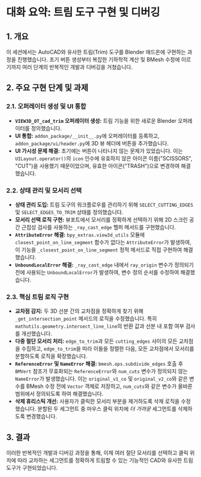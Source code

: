 # 대화 요약: 트림 도구 구현 및 디버깅

## 1. 개요
이 세션에서는 AutoCAD와 유사한 트림(Trim) 도구를 Blender 애드온에 구현하는 과정을 진행했습니다. 초기 버튼 생성부터 복잡한 기하학적 계산 및 BMesh 수정에 이르기까지 여러 단계의 반복적인 개발과 디버깅을 거쳤습니다.

## 2. 주요 구현 단계 및 과제

### 2.1. 오퍼레이터 생성 및 UI 통합
-   **`VIEW3D_OT_cad_trim` 오퍼레이터 생성:** 트림 기능을 위한 새로운 Blender 오퍼레이터를 정의했습니다.
-   **UI 통합:** `addon_package/__init__.py`에 오퍼레이터를 등록하고, `addon_package/ui/header.py`에 3D 뷰 헤더에 버튼을 추가했습니다.
-   **UI 가시성 문제 해결:** 초기에는 버튼이 나타나지 않는 문제가 있었습니다. 이는 `UILayout.operator()`의 `icon` 인수에 유효하지 않은 아이콘 이름("SCISSORS", "CUT")을 사용했기 때문이었으며, 유효한 아이콘("TRASH")으로 변경하여 해결했습니다.

### 2.2. 상태 관리 및 모서리 선택
-   **상태 관리 도입:** 트림 도구의 워크플로우를 관리하기 위해 `SELECT_CUTTING_EDGES` 및 `SELECT_EDGES_TO_TRIM` 상태를 정의했습니다.
-   **모서리 선택 로직 구현:** 뷰포트에서 모서리를 정확하게 선택하기 위해 2D 스크린 공간 근접성 검사를 사용하는 `_ray_cast_edge` 헬퍼 메서드를 구현했습니다.
-   **`AttributeError` 해결:** `bpy_extras.view3d_utils` 모듈에 `closest_point_on_line_segment` 함수가 없다는 `AttributeError`가 발생하여, 이 기능을 `_closest_point_on_line_segment` 정적 메서드로 직접 구현하여 해결했습니다.
-   **`UnboundLocalError` 해결:** `_ray_cast_edge` 내에서 `ray_origin` 변수가 정의되기 전에 사용되는 `UnboundLocalError`가 발생하여, 변수 정의 순서를 수정하여 해결했습니다.

### 2.3. 핵심 트림 로직 구현
-   **교차점 감지:** 두 3D 선분 간의 교차점을 정확하게 찾기 위해 `_get_intersection_point` 메서드의 로직을 수정했습니다. 특히 `mathutils.geometry.intersect_line_line`의 반환 값과 선분 내 포함 여부 검사를 개선했습니다.
-   **다중 절단 모서리 처리:** `edge_to_trim`과 모든 `cutting_edges` 사이의 모든 교차점을 수집하고, `edge_to_trim`을 따라 이들을 정렬한 다음, 모든 교차점에서 모서리를 분할하도록 로직을 확장했습니다.
-   **`ReferenceError` 및 `NameError` 해결:** `bmesh.ops.subdivide_edges` 호출 후 `BMVert` 참조가 무효화되는 `ReferenceError`와 `num_cuts` 변수가 정의되지 않는 `NameError`가 발생했습니다. 이는 `original_v1_co` 및 `original_v2_co`와 같은 변수를 BMesh 수정 전에 `Vector` 객체로 저장하고, `num_cuts`와 같은 변수가 올바른 범위에서 정의되도록 하여 해결했습니다.
-   **삭제 휴리스틱 개선:** 사용자가 클릭한 모서리 부분을 제거하도록 삭제 로직을 수정했습니다. 분할된 두 세그먼트 중 마우스 클릭 위치에 *더 가까운* 세그먼트를 삭제하도록 변경했습니다.

## 3. 결과
이러한 반복적인 개발과 디버깅 과정을 통해, 이제 여러 절단 모서리를 선택하고 클릭 위치에 따라 교차하는 세그먼트를 정확하게 트림할 수 있는 기능적인 CAD와 유사한 트림 도구가 구현되었습니다.